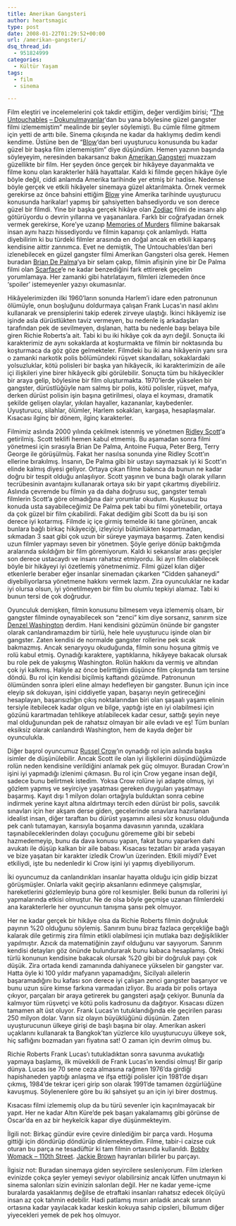 ```yaml
---
title: Amerikan Gangsteri
author: heartsmagic
type: post
date: 2008-01-22T01:29:52+00:00
url: /amerikan-gangsteri/
dsq_thread_id:
  - 951824999
categories:
  - Kültür Yaşam
tags:
  - film
  - sinema

---
```

Film eleştiri ve incelemelerini çok takdir ettiğim, değer verdiğim birisi; &#8220;<a href="https://www.imdb.com/title/tt0094226/" target="_blank">The Untouchables</a> <a href="https://www.imdb.com/title/tt0094226/" target="_blank">&#8211; Dokunulmayanlar</a>&#8216;dan bu yana böylesine güzel gangster filmi izlememiştim&#8221; mealinde bir şeyler söylemişti. Bu cümle filme gitmem için yetti de arttı bile. Sinema çıkışında ne kadar da haklıymış dedim kendi kendime. Üstüne ben de &#8220;<a href="https://imdb.com/title/tt0221027/" target="_blank">Blow</a>&#8216;dan beri uyuşturucu konusunda bu kadar güzel bir başka film izlememiştim&#8221; diye düşündüm. Hemen yazının başında söyleyeyim, neresinden bakarsanız bakın <a href="https://imdb.com/title/tt0765429/" target="_blank">Amerikan Gangsteri</a> muazzam güzellikte bir film. Her şeyden önce gerçek bir hikâyeye dayanmakta ve filme konu olan karakterler hâlâ hayattalar. Kaldı ki filmde geçen hikâye öyle böyle değil, ciddi anlamda Amerika tarihinde yer etmiş bir hadise. Nedense böyle gerçek ve etkili hikâyeler sinemaya güzel aktarılmakta. Örnek vermek gerekirse az önce bahsini ettiğim <a href="https://imdb.com/title/tt0221027/" target="_blank">Blow</a> yine Amerika tarihinde uyuşturucu konusunda harikalar! yapmış bir şahsiyetten bahsediyordu ve son derece güzel bir filmdi. Yine bir başka gerçek hikâye olan <a href="https://imdb.com/title/tt0443706/" target="_blank">Zodiac</a> filmi de insanı alıp götürüyordu o devrin yıllarına ve yaşananlara. Farklı bir coğrafyadan örnek vermek gerekirse, Kore&#8217;ye uzanıp <a href="https://imdb.com/title/tt0353969/" target="_blank">Memories of Murders</a> filimine bakarsak insan aynı hazzı hissediyordu ve filmin kapanışı çok anlamlıydı. Hatta diyebilirim ki bu türdeki filmler arasında en doğal ancak en etkili kapanış kendisine aittir zannımca. Evet ne demiştik, The Untouchables&#8217;dan beri izlenebilecek en güzel gangster filmi Amerikan Gangsteri olsa gerek. Hemen buradan <a href="https://www.imdb.com/name/nm0000361/" target="_blank">Brian De Palma</a>&#8216;ya bir selam çakıp, filmin afişinin yine bir De Palma filmi olan <a href="https://www.imdb.com/title/tt0086250/" target="_blank">Scarface</a>&#8216;e ne kadar benzediğini fark ettirerek geçelim yorumlamaya. Her zamanki gibi hatırlatayım, filmleri izlemeden önce &#8216;spoiler&#8217; istemeyenler yazıyı okumasınlar.

Hikâyelerimizden ilki 1960&#8217;ların sonunda Harlem&#8217;i idare eden patronunun ölümüyle, onun boşluğunu doldurmaya çalışan Frank Lucas&#8217;ın nasıl aklını kullanarak ve prensiplerini takip ederek zirveye ulaştığı. İkinci hikâyemiz ise işinde asla dürüstlükten taviz vermeyen, bu nedenle iş arkadaşları tarafından pek de sevilmeyen, dışlanan, hatta bu nedenle başı belaya bile giren Richie Roberts&#8217;a ait. Tabi ki bu iki hikâye çok da ayrı değil. Sonuçta iki karakterimiz de aynı sokaklarda at koşturmakta ve filmin bir noktasında bu koşturmaca da göz göze gelmekteler. Filmdeki bu iki ana hikâyenin yanı sıra o zamanki narkotik polis bölümündeki rüşvet skandalları, sokaklardaki yolsuzluklar, kötü polisleri bir başka yan hikâyecik, iki karakterimizin de aile içi ilişkileri yine birer hikâyecik gibi görülebilir. Sonuçta tüm bu hikâyecikler bir araya gelip, böylesine bir film oluşturmakta. 1970&#8217;lerde yükselen bir gangster, dürüstlüğüyle nam salmış bir polis, kötü polisler, rüşvet, mafya, derken dürüst polisin işin başına getirilmesi, olaya el koyması, dramatik şekilde gelişen olaylar, yıkılan hayaller, kazananlar, kaybedenler. Uyuşturucu, silahlar, ölümler, Harlem sokakları, kargaşa, hesaplaşmalar. Kısacası ilginç bir dönem, ilginç karakterler.

Filmimiz aslında 2000 yılında çekilmek istenmiş ve yönetmen <a href="https://imdb.com/name/nm0000631/" target="_blank">Ridley Scott</a>&#8216;a getirilmiş. Scott teklifi hemen kabul etmemiş. Bu aşamadan sonra filmi yönetmesi için sırasıyla Brian De Palma, Antoine Fuqua, Peter Berg, Terry George ile görüşülmüş. Fakat her nasılsa sonunda yine Ridley Scott&#8217;ın ellerine bırakılmış. İnsanın, De Palma gibi bir ustayı saymazsak iyi ki Scott&#8217;ın elinde kalmış diyesi geliyor. Ortaya çıkan filme bakınca da bunun ne kadar doğru bir tespit olduğu anlaşılıyor. Scott yaşının ve buna bağlı olarak yılların tecrübesinin avantajını kullanarak ortaya sıkı bir yapıt çıkartmış diyebiliriz. Aslında çevremde bu filmin ya da daha doğrusu suç, gangster temalı filmlerin Scott&#8217;a göre olmadığına dair yorumlar okudum. Kuşkusuz bu konuda usta sayabileceğimiz De Palma pek tabi bu filmi yönetebilir, ortaya da çok güzel bir film çıkabilirdi. Fakat dediğim gibi Scott da bu işi son derece iyi kotarmış. Filmde iç içe girmiş temelde iki tane görünen, ancak bunlara bağlı birkaç hikâyeciği, izleyiciyi bütünlükten kopartmadan, sıkmadan 3 saat gibi çok uzun bir süreye yaymaya başarmış. Zaten kendisi uzun filmler yapmayı seven bir yönetmen. Şöyle geriye dönüp baktığımda aralarında sıkıldığım bir film göremiyorum. Kaldı ki sekanslar arası geçişler son derece ustacaydı ve insanı rahatsız etmiyordu. İki ayrı film olabilecek böyle bir hikâyeyi iyi özetlemiş yönetmenimiz. Filmi güzel kılan diğer etkenlerle beraber eğer insanlar sinemadan çıkarken &#8220;Cidden şahaneydi&#8221; diyebiliyorlarsa yönetmene hakkını vermek lazım. Zira oyunculuklar ne kadar iyi olursa olsun, iyi yönetilmeyen bir film bu olumlu tepkiyi alamaz. Tabi ki bunun tersi de çok doğrudur.

Oyunculuk demişken, filmin konusunu bilmesem veya izlememiş olsam, bir gangster filminde oynayabilecek son &#8220;zenci&#8221; kim diye sorsanız, sanırım size <a href="https://imdb.com/name/nm0000243/" target="_blank">Denzel Washington</a> derdim. Hani kendisini gözümün önünde bir gangster olarak canlandıramazdım bir türlü, hele hele uyuşturucu işinde olan bir gangster. Zaten kendisi de normalde gangster rollerine pek sıcak bakmazmış. Ancak senaryoyu okuduğunda, filmin sonu hoşuna gitmiş ve rolü kabul etmiş. Oynadığı karaktere, yaptıklarına, hikâyeye bakacak olursak bu role pek de yakışmış Washington. Rolün hakkını da vermiş ve altından çok iyi kalkmış. Haliyle az önce belirttiğim düşünce film çıkışında tam tersine döndü. Bu rol için kendisi biçilmiş kaftandı gözümde. Patronunun ölümünden sonra ipleri eline almayı hedefleyen bir gangster. Bunun için ince eleyip sık dokuyan, işini ciddiyetle yapan, başarıyı neyin getireceğini hesaplayan, başarısızlığın çıkış noktalarından biri olan şaşaalı yaşamı elinin tersiyle itebilecek kadar olgun ve bilge, yaptığı işte en iyi olabilmesi için gözünü karartmadan tehlikeye atılabilecek kadar cesur, sattığı şeyin neye mal olduğunundan pek de rahatsız olmayan bir aile evladı ve eş! Tüm bunları eksiksiz olarak canlandırdı Washington, hem de kayda değer bir oyunculukla.

Diğer başrol oyuncumuz <a href="https://imdb.com/name/nm0000128/" target="_blank">Russel Crow</a>&#8216;ın oynadığı rol için aslında başka isimler de düşünülebilir. Ancak Scott ile olan iyi ilişkilerini düşündüğümüzde rolün neden kendisine verildiğini anlamak pek güç olmuyor. Buradan Crow&#8217;ın işini iyi yapmadığı izlenimi çıkmasın. Bu rol için Crow yegane insan değil, sadece bunu belirtmek istedim. Yoksa Crow rolüne iyi adapte olmuş, iyi gözlem yapmış ve seyirciye yaşatması gereken duyguları yaşatmayı başarmış. Kayıt dışı 1 milyon doları ortağıyla bulduktan sonra cebine indirmek yerine kayıt altına aldırtmayı tercih eden dürüst bir polis, savcılık sınavları için her akşam derse giden, gecelerinde sınavlara hazırlanan idealist insan, diğer taraftan bu dürüst yaşamını ailesi söz konusu olduğunda pek canlı tutamayan, karısıyla boşanma davasının yanında, uzaklara taşınabileceklerinden dolayı çocuğunu görememe gibi bir sebebi hazmedemeyip, bunu da dava konusu yapan, fakat bunu yaparken dahi avukatı ile düşüp kalkan bir aile babası. Kısacası tezatları bir arada yaşayan ve bize yaşatan bir karakter izledik Crow&#8217;un üzerinden. Etkili miydi? Evet etkiliydi, işte bu nedenledir ki Crow işini iyi yapmış diyebiliyorum.

İki oyuncumuz da canlandırıkları insanlar hayatta olduğu için gidip bizzat görüşmüşler. Onlarla vakit geçirip aksanlarını edinmeye çalışmışlar, hareketlerini gözlemleyip buna göre rol kesmişler. Belki bunun da rollerini iyi yapmalarında etkisi olmuştur. Ne de olsa böyle geçmişe uzanan filmlerdeki ana karakterlerle her oyuncunun tanışma şansı pek olmuyor.

Her ne kadar gerçek bir hikâye olsa da Richie Roberts filmin doğruluk payının %20 olduğunu söylemiş. Sanırım bunu biraz fazlaca gerçekliğe bağlı kalarak dile getirmiş zira filmin etikli olabilmesi için mutlaka bazı değişiklikler yapılmıştır. Azıcık da matematiğinin zayıf olduğunu var sayıyorum. Sanırım kendisi detayları göz önünde bulundurarak bunu kabaca hesaplamış. Öteki türlü konunun kendisine bakacak olursak %20 gibi bir doğruluk payı çok düşük. Zira ortada kendi zamanında dahiyanece yükselen bir gangster var. Hatta öyle ki 100 yıldır mafyanın yapamadığını, Sicilyalı ailelerin başaramadığını bu kafası son derece iyi çalışan zenci gangster başarıyor ve bunu uzun süre kimse farkına varmadan izliyor. Bu arada bir polis ortaya çıkıyor, parçaları bir araya getirerek bu gangsteri aşağı çekiyor. Bununla da kalmıyor tüm rüşvetçi ve kötü polis kadrosunu da dağıtıyor. Kısacası düzen tamamen alt üst oluyor. Frank Lucas&#8217;ın tutuklandığında ele geçirilen parası 250 milyon dolar. Varın siz olayın büyüklüğünü düşünün. Zaten uyuşturucunun ülkeye girişi de başlı başına bir olay. Amerikan askeri uçaklarını kullanarak ta Bangkok&#8217;tan yüzlerce kilo uyuşturucuyu ülkeye sok, hiç saflığını bozmadan yarı fiyatına sat! O zaman için devrim olmuş bu.

Richie Roberts Frank Lucas&#8217;ı tutukladıktan sonra savunma avukatlığı yapmaya başlamış, ilk müvekkili de Frank Lucas&#8217;ın kendisi olmuş! Bir garip dünya. Lucas ise 70 sene ceza almasına rağmen 1976&#8217;da girdiği hapishaneden yaptığı anlaşma ve ifşa ettiği polisler için 1981&#8217;de dışarı çıkmış, 1984&#8217;de tekrar içeri girip son olarak 1991&#8217;de tamamen özgürlüğüne kavuşmuş. Söylenenlere göre bu iki şahsiyet şu an için iyi birer dostmuş.

Kısacası filmi izlememiş olup da bu türü sevenler için kaçırılmayacak bir yapıt. Her ne kadar Altın Küre&#8217;de pek başarı yakalamamış gibi görünse de Oscar&#8217;da en az bir heykelcik kapar diye düşünmekteyim.

İlgili not: Birkaç gündür evire çevire dinlediğim bir parça vardı. Hoşuma gittiği için döndürüp döndürüp dinlemekteydim. Filme, tabir-i caizse cuk oturan bu parça ne tesadüftür ki tam filmin ortasında kullanıldı. <a href="https://www.last.fm/music/Bobby+Womack/_/Across+110th+Street" target="_blank">Bobby Womack &#8211; 110th Street</a>. <a href="https://www.imdb.com/title/tt0119396/" target="_blank">Jackie Brown</a> hayranları bilirler bu parçayı.

İlgisiz not: Buradan sinemaya giden seyircilere sesleniyorum. Film izlerken evinizde çokça şeyler yemeyi seviyor olabilirsiniz ancak lütfen unutmayın ki sinema salonları sizin evinizin salonları değil. Her ne kadar yeme-içme buralarda yasaklanmış değilse de etraftaki insanları rahatsız edecek ölçüyü insan az çok tahmin edebilir. Hadi patlamış mısırı anladık ancak sıranın ortasına kadar yayılacak kadar keskin kokuya sahip cipsleri, bilumum diğer yiyecekleri yemek de pek hoş olmuyor.
